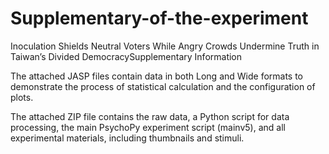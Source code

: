 # Supplementary-of-the-experiment
Inoculation Shields Neutral Voters While Angry Crowds Undermine Truth in Taiwan’s Divided DemocracySupplementary Information

The attached JASP files contain data in both Long and Wide formats to demonstrate the process of statistical calculation and the configuration of plots.

The attached ZIP file contains the raw data, a Python script for data processing, the main PsychoPy experiment script (mainv5), and all experimental materials, including thumbnails and stimuli.

